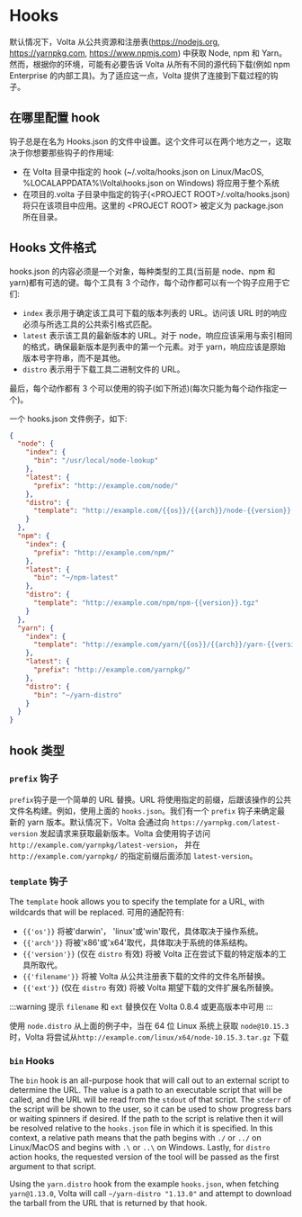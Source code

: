 # Hooks

默认情况下，Volta 从公共资源和注册表(https://nodejs.org, https://yarnpkg.com, https://www.npmjs.com) 中获取 Node,
npm 和 Yarn。然而，根据你的环境，可能有必要告诉 Volta 从所有不同的源代码下载(例如 npm Enterprise 的内部工具)。为了适应这一点，Volta 提供了连接到下载过程的钩子。

## 在哪里配置 hook

钩子总是在名为 Hooks.json 的文件中设置。这个文件可以在两个地方之一，这取决于你想要那些钩子的作用域:

- 在 Volta 目录中指定的 hook (~/.volta/hooks.json on Linux/MacOS, %LOCALAPPDATA%\Volta\hooks.json on Windows)
  将应用于整个系统
- 在项目的.volta 子目录中指定的钩子(\<PROJECT ROOT>/.volta/hooks.json)将只在该项目中应用。这里的 \<PROJECT ROOT> 被定义为 package.json
  所在目录。

## Hooks 文件格式

hooks.json 的内容必须是一个对象，每种类型的工具(当前是 node、npm 和 yarn)都有可选的键。每个工具有 3 个动作，每个动作都可以有一个钩子应用于它们:

- `index` 表示用于确定该工具可下载的版本列表的 URL。访问该 URL 时的响应必须与所选工具的公共索引格式匹配。
- `latest` 表示该工具的最新版本的 URL。对于 node，响应应该采用与索引相同的格式，确保最新版本是列表中的第一个元素。对于 yarn，响应应该是原始版本号字符串，而不是其他。
- `distro` 表示用于下载工具二进制文件的 URL。

最后，每个动作都有 3 个可以使用的钩子(如下所述)(每次只能为每个动作指定一个)。

一个 hooks.json 文件例子，如下:

```json
{
  "node": {
    "index": {
      "bin": "/usr/local/node-lookup"
    },
    "latest": {
      "prefix": "http://example.com/node/"
    },
    "distro": {
      "template": "http://example.com/{{os}}/{{arch}}/node-{{version}}.tar.gz"
    }
  },
  "npm": {
    "index": {
      "prefix": "http://example.com/npm/"
    },
    "latest": {
      "bin": "~/npm-latest"
    },
    "distro": {
      "template": "http://example.com/npm/npm-{{version}}.tgz"
    }
  },
  "yarn": {
    "index": {
      "template": "http://example.com/yarn/{{os}}/{{arch}}/yarn-{{version}}.tgz"
    },
    "latest": {
      "prefix": "http://example.com/yarnpkg/"
    },
    "distro": {
      "bin": "~/yarn-distro"
    }
  }
}
```

## hook 类型

### `prefix` 钩子

`prefix`钩子是一个简单的 URL 替换。URL 将使用指定的前缀，后跟该操作的公共文件名构建。例如，使用上面的 `hooks.json`。我们有一个 `prefix` 钩子来确定最新的 yarn
版本。默认情况下，Volta 会通过向 `https://yarnpkg.com/latest-version` 发起请求来获取最新版本。Volta 会使用钩子访问 `http://example.com/yarnpkg/latest-version`，
并在 `http://example.com/yarnpkg/` 的指定前缀后面添加 `latest-version`。

### `template` 钩子

The `template` hook allows you to specify the template for a URL, with wildcards that will be replaced. 可用的通配符有:

- `{{'os'}}` 将被'darwin'， 'linux'或'win'取代，具体取决于操作系统。
- `{{'arch'}}` 将被'x86'或'x64'取代，具体取决于系统的体系结构。
- `{{'version'}}` (仅在 `distro` 有效) 将被 Volta 正在尝试下载的特定版本的工具所取代。
- `{{'filename'}}` 将被 Volta 从公共注册表下载的文件的文件名所替换。
- `{{'ext'}}` (仅在 `distro` 有效) 将被 Volta 期望下载的文件扩展名所替换。

:::warning 提示
`filename` 和 `ext` 替换仅在 Volta 0.8.4 或更高版本中可用
:::

使用 `node.distro` 从上面的例子中，当在 64 位 Linux 系统上获取 `node@10.15.3`时，Volta 将尝试从`http://example.com/linux/x64/node-10.15.3.tar.gz`
下载

### `bin` Hooks

The `bin` hook is an all-purpose hook that will call out to an external script to determine the URL. The value is a path to an executable script that will be called, and the URL will be read from the `stdout` of that script. The `stderr` of the script will be shown to the user, so it can be used to show progress bars or waiting spinners if desired. If the path to the script is relative then it will be resolved relative to the `hooks.json` file in which it is specified. In this context, a relative path means that the path begins with `./` or `../` on Linux/MacOS and begins with `.\` or `..\` on Windows. Lastly, for `distro` action hooks, the requested version of the tool will be passed as the first argument to that script.

Using the `yarn.distro` hook from the example `hooks.json`, when fetching `yarn@1.13.0`, Volta will call `~/yarn-distro "1.13.0"` and attempt to download the tarball from the URL that is returned by that hook.
